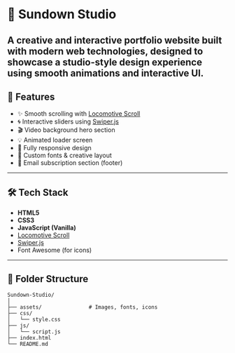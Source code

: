 # 🌇 Sundown Studio

A creative and interactive portfolio website built with modern web technologies, designed to showcase a studio-style design experience using smooth animations and interactive UI.
---

## 🚀 Features

- ✨ Smooth scrolling with [Locomotive Scroll](https://github.com/locomotivemtl/locomotive-scroll)
- 🌀 Interactive sliders using [Swiper.js](https://swiperjs.com/)
- 🎬 Video background hero section
- 💡 Animated loader screen
- 📱 Fully responsive design
- 🎨 Custom fonts & creative layout
- 📩 Email subscription section (footer)

---

## 🛠️ Tech Stack

- **HTML5**
- **CSS3**
- **JavaScript (Vanilla)**
- [Locomotive Scroll](https://locomotivemtl.github.io/locomotive-scroll/)
- [Swiper.js](https://swiperjs.com/)
- Font Awesome (for icons)

---

## 📁 Folder Structure

```plaintext
Sundown-Studio/
│
├── assets/               # Images, fonts, icons
├── css/
│   └── style.css
├── js/
│   └── script.js
├── index.html
└── README.md
